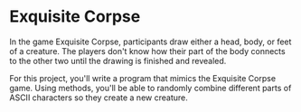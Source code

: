 # Exquisite Corpse
In the game Exquisite Corpse, participants draw either a head, body, or feet of a creature. The players don't know how their part of the body connects to the other two until the drawing is finished and revealed.

For this project, you'll write a program that mimics the Exquisite Corpse game. Using methods, you'll be able to randomly combine different parts of ASCII characters so they create a new creature.